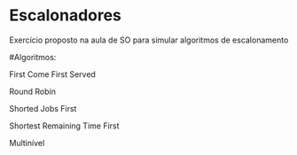 # Escalonadores
Exercício proposto na aula de SO para simular algoritmos de escalonamento

#Algoritmos:

First Come First Served

Round Robin

Shorted Jobs First

Shortest Remaining Time First

Multinível
